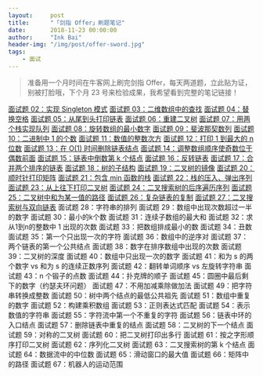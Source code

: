 ```yaml
---
layout:     post
title:      "「剑指 Offer」刷题笔记"
date:       2018-11-23 00:00:00
author:     "Ink Bai"
header-img: "/img/post/offer-sword.jpg"
tags:
    - 面试
---
```

> 准备用一个月时间在牛客网上刷完剑指 Offer，每天两道题，立此贴为证，别被打脸哦，下个月 23 号来检验成果，我希望看到完整的笔记链接！

[面试题 02：实现 Singleton 模式](http://baixin.ink/2018/11/23/offer-sword-2/)
[面试题 03：二维数组中的查找](http://baixin.ink/2018/11/23/offer-sword-3/)
[面试题 04：替换空格](http://baixin.ink/2018/11/27/offer-sword-4/)
[面试题 05：从尾到头打印链表](http://baixin.ink/2018/11/27/offer-sword-5/)
[面试题 06：重建二叉树](http://baixin.ink/2018/11/29/offer-sword-6/)
[面试题 07：用两个栈实现队列](http://baixin.ink/2018/11/29/offer-sword-7/)
[面试题 08：旋转数组的最小数字](http://baixin.ink/2019/01/01/offer-sword-8/)
[面试题 09：斐波那契数列](http://baixin.ink/2019/01/02/offer-sword-9/)
[面试题 10：二进制中 1 的个数](http://baixin.ink/2019/01/07/offer-sword-10/)
[面试题 11：数值的整数次方](http://baixin.ink/2019/01/07/offer-sword-11/)
[面试题 12：打印 1 到最大的 n 位数](http://baixin.ink/2019/01/08/offer-sword-12/)
[面试题 13：在 O(1) 时间删除链表结点](http://baixin.ink/2019/01/08/offer-sword-13/)
[面试题 14：调整数组顺序使奇数位于偶数前面](http://baixin.ink/2019/01/08/offer-sword-14/)
[面试题 15：链表中倒数第 k 个结点](http://baixin.ink/2019/01/08/offer-sword-15/)
[面试题 16：反转链表](http://baixin.ink/2019/01/09/offer-sword-16/)
[面试题 17：合并两个排序的链表](http://baixin.ink/2019/01/09/offer-sword-17/)
[面试题 18：树的子结构](http://baixin.ink/2019/01/10/offer-sword-18/)
[面试题 19：二叉树的镜像](http://baixin.ink/2019/01/10/offer-sword-19/)
[面试题 20：顺时针打印矩阵](http://baixin.ink/2019/01/10/offer-sword-20/)
[面试题 21：包含 min 函数的栈](http://baixin.ink/2019/01/10/offer-sword-21/)
[面试题 22：栈的压入、弹出序列](http://baixin.ink/2019/01/10/offer-sword-22/)
[面试题 23：从上往下打印二叉树](http://baixin.ink/2019/01/11/offer-sword-23/)
[面试题 24：二叉搜索树的后序遍历序列](http://baixin.ink/2019/01/11/offer-sword-24/)
[面试题 25：二叉树中和为某一值的路径](http://baixin.ink/2019/03/11/offer-sword-25/)
[面试题 26：复杂链表的复制](http://baixin.ink/2019/03/21/offer-sword-26/)
[面试题 27：二叉搜索树与双向链表](http://baixin.ink/2019/04/06/offer-sword-27/)
面试题 28：字符串的排列
面试题 29：数组中出现次数超过一半的数字
面试题 30：最小的k个数
面试题 31：连续子数组的最大和
面试题 32：求从1到n的整数中 1 出现的次数
面试题 33：把数组排成最小的数
面试题 34：丑数
面试题 35：第一个只出现一次的字符
面试题 36：数组中的逆序对
面试题 37：两个链表的第一个公共结点
面试题 38：数字在排序数组中出现的次数
面试题 39：二叉树的深度
面试题 40：数组中只出现一次的数字
面试题 41：和为 s 的两个数字 vs 和为 s 的连续正数序列
面试题 42：翻转单词顺序 vs 左旋转字符串
面试题 43：n 个锻子的点数
面试题 44：扑克牌的顺子
面试题 45：圆圈中最后剩下的数字（约瑟夫环问题）
面试题 47：不用加减乘除做加法
面试题 49：把字符串转换成整数
面试题 50：树中两个结点的最低公共祖先
面试题 51：数组中重复的数字
面试题 52：构建乘积数组
面试题 53：正则表达式匹配
面试题 54：表示数值的字符串
面试题 55：字符流中第一个不重复的字符
面试题 56：链表中环的入口结点
面试题 57：删除链表中重复的结点
面试题 58：二叉树的下一个结点
面试题 59：对称的二叉树
面试题 60：把二叉树打印出多行
面试题 61：按之字形顺序打印二叉树
面试题 62：序列化二叉树
面试题 63：二叉搜索树的第 k 个结点
面试题 64：数据流中的中位数
面试题 65：滑动窗口的最大值
面试题 66：矩阵中的路径
面试题 67：机器人的运动范围
